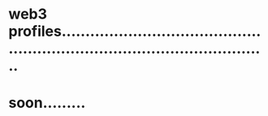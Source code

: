 # web3 profiles.................................................................................................
# soon.........
